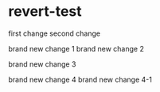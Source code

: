 # revert-test
first change
second change

brand new change 1
brand new change 2

brand new change 3

brand new change 4
brand new change 4-1
